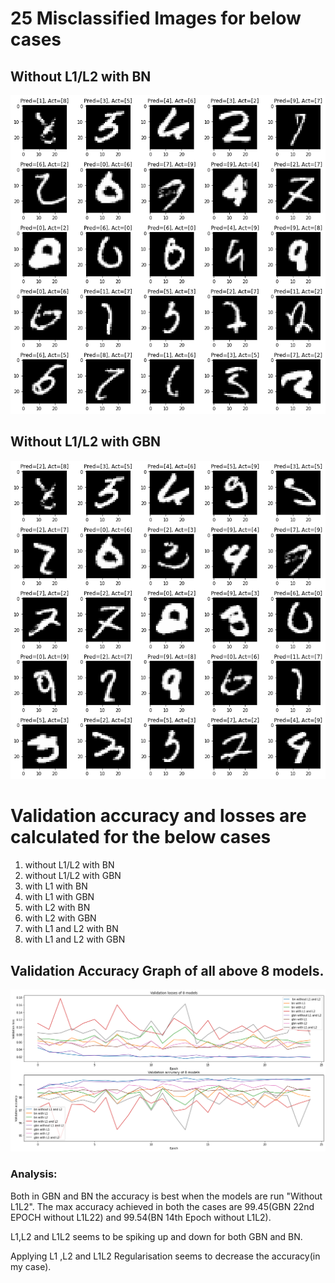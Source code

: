 # 25 Misclassified Images for below cases

## Without L1/L2 with BN

![](https://github.com/ganeshkcs/EVA4B2/blob/master/S6/BN_MISCLASSIFIED_WITHOUT_L1L2.png)

## Without L1/L2 with GBN

![](https://github.com/ganeshkcs/EVA4B2/blob/master/S6/GBN_MISCLASSIFIED_WITHOUT_L1L2.png)

# Validation accuracy and losses are calculated for the below cases
1. without L1/L2 with BN
2. without L1/L2 with GBN
3. with L1 with BN
4. with L1 with GBN
5. with L2 with BN
6. with L2 with GBN
7. with L1 and L2 with BN
8. with L1 and L2 with GBN

## Validation Accuracy Graph of all above 8 models.

![](https://github.com/ganeshkcs/EVA4B2/blob/master/S6/LOSS_ACCURACY_FOR_8CASES.png)

### Analysis:

Both in GBN and BN the accuracy is best when the models are run "Without L1L2". The max accuracy achieved in both the cases are 99.45(GBN 22nd EPOCH without L1L22) and 99.54(BN 14th Epoch without L1L2).

L1,L2 and L1L2 seems to be spiking up and down for both GBN and BN.

Applying L1 ,L2 and L1L2 Regularisation seems to decrease the accuracy(in my case).

